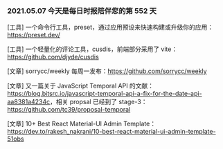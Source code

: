 ### 2021.05.07 今天是每日时报陪伴您的第 552 天

[工具] 一个命令行工具，preset，通过应用预设来快速构建或升级你的应用：<https://preset.dev/>

[工具] 一个轻量化的评论工具，cusdis，前端部分采用了 vite：<https://github.com/djyde/cusdis>

[文章] sorrycc/weekly 每周一发布：<https://github.com/sorrycc/weekly>

[文章] 又一篇关于 JavaScript Temporal API 的文献：<https://blog.bitsrc.io/javascript-temporal-api-a-fix-for-the-date-api-aa8381a4234c>，相关 propsal 已经到了 stage-3：<https://github.com/tc39/proposal-temporal>

[文章] 10+ Best React Material-UI Admin Template：<https://dev.to/rakesh_nakrani/10-best-react-material-ui-admin-template-51obs>

